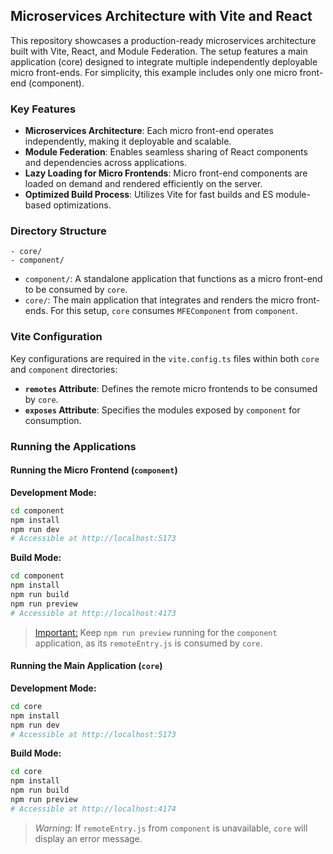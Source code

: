 ## Microservices Architecture with Vite and React

This repository showcases a production-ready microservices architecture built with Vite, React, and Module Federation. The setup features a main application (core) designed to integrate multiple independently deployable micro front-ends. For simplicity, this example includes only one micro front-end (component).

### Key Features

- **Microservices Architecture**: Each micro front-end operates independently, making it deployable and scalable.
- **Module Federation**: Enables seamless sharing of React components and dependencies across applications.
- **Lazy Loading for Micro Frontends**: Micro front-end components are loaded on demand and rendered efficiently on the server.
- **Optimized Build Process**: Utilizes Vite for fast builds and ES module-based optimizations.

### Directory Structure

```
- core/
- component/
```

- `component/`: A standalone application that functions as a micro front-end to be consumed by `core`.
- `core/`: The main application that integrates and renders the micro front-ends. For this setup, `core` consumes `MFEComponent` from `component`.

### Vite Configuration

Key configurations are required in the `vite.config.ts` files within both `core` and `component` directories:
- **`remotes` Attribute**: Defines the remote micro frontends to be consumed by `core`.
- **`exposes` Attribute**: Specifies the modules exposed by `component` for consumption.

### Running the Applications

#### Running the Micro Frontend (`component`)

**Development Mode:**
```bash
cd component
npm install
npm run dev
# Accessible at http://localhost:5173
```

**Build Mode:**
```bash
cd component
npm install
npm run build
npm run preview
# Accessible at http://localhost:4173
```

> <Important:> Keep `npm run preview` running for the `component` application, as its `remoteEntry.js` is consumed by `core`.

#### Running the Main Application (`core`)

**Development Mode:**
```bash
cd core
npm install
npm run dev
# Accessible at http://localhost:5173
```

**Build Mode:**
```bash
cd core
npm install
npm run build
npm run preview
# Accessible at http://localhost:4174
```

> *Warning:* If `remoteEntry.js` from `component` is unavailable, `core` will display an error message.

